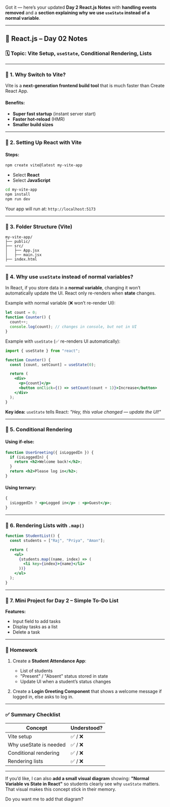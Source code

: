 Got it — here’s your updated **Day 2 React.js Notes** with **handling events removed** and a **section explaining why we use `useState` instead of a normal variable**.

---

## 📘 **React.js – Day 02 Notes**

### 🗓️ Topic: Vite Setup, `useState`, Conditional Rendering, Lists

---

### 🔹 1. Why Switch to Vite?

Vite is a **next-generation frontend build tool** that is much faster than Create React App.

#### Benefits:

- **Super fast startup** (instant server start)
- **Faster hot-reload** (HMR)
- **Smaller build sizes**

---

### 🔹 2. Setting Up React with Vite

#### Steps:

```bash
npm create vite@latest my-vite-app
```

- Select **React**
- Select **JavaScript**

```bash
cd my-vite-app
npm install
npm run dev
```

Your app will run at:
`http://localhost:5173`

---

### 🔹 3. Folder Structure (Vite)

```
my-vite-app/
├── public/
├── src/
│   ├── App.jsx
│   ├── main.jsx
├── index.html
```

---

### 🔹 4. Why use `useState` instead of normal variables?

In React, if you store data in a **normal variable**, changing it won’t automatically update the UI.
React only re-renders when **state** changes.

Example with normal variable (❌ won’t re-render UI):

```jsx
let count = 0;
function Counter() {
  count++;
  console.log(count); // changes in console, but not in UI
}
```

Example with `useState` (✅ re-renders UI automatically):

```jsx
import { useState } from "react";

function Counter() {
  const [count, setCount] = useState(0);

  return (
    <div>
      <p>{count}</p>
      <button onClick={() => setCount(count + 1)}>Increase</button>
    </div>
  );
}
```

**Key idea:** `useState` tells React: _"Hey, this value changed — update the UI!"_

---

### 🔹 5. Conditional Rendering

#### Using if-else:

```jsx
function UserGreeting({ isLoggedIn }) {
  if (isLoggedIn) {
    return <h2>Welcome back!</h2>;
  }
  return <h2>Please log in</h2>;
}
```

#### Using ternary:

```jsx
{
  isLoggedIn ? <p>Logged in</p> : <p>Guest</p>;
}
```

---

### 🔹 6. Rendering Lists with `.map()`

```jsx
function StudentList() {
  const students = ["Raj", "Priya", "Aman"];

  return (
    <ul>
      {students.map((name, index) => (
        <li key={index}>{name}</li>
      ))}
    </ul>
  );
}
```

---

### 🔹 7. Mini Project for Day 2 – **Simple To-Do List**

**Features:**

- Input field to add tasks
- Display tasks as a list
- Delete a task

---

### 📝 Homework

1. Create a **Student Attendance App**:

   - List of students
   - "Present" / "Absent" status stored in state
   - Update UI when a student’s status changes

2. Create a **Login Greeting Component** that shows a welcome message if logged in, else asks to log in.

---

### ✅ Summary Checklist

| Concept                | Understood? |
| ---------------------- | ----------- |
| Vite setup             | ✅ / ❌     |
| Why useState is needed | ✅ / ❌     |
| Conditional rendering  | ✅ / ❌     |
| Rendering lists        | ✅ / ❌     |

---

If you’d like, I can also **add a small visual diagram** showing:
**"Normal Variable vs State in React"** so students clearly see why `useState` matters.
That visual makes this concept stick in their memory.

Do you want me to add that diagram?

